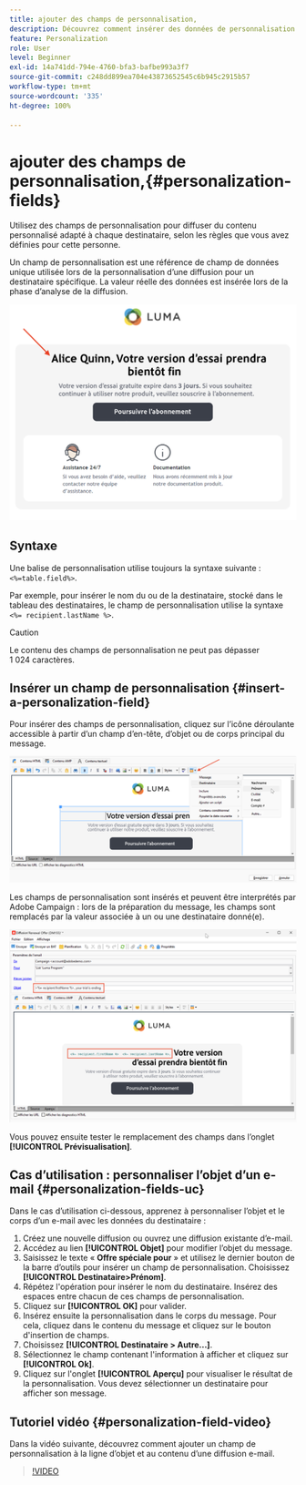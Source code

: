```yaml
---
title: ajouter des champs de personnalisation,
description: Découvrez comment insérer des données de personnalisation dans le contenu de votre message.
feature: Personalization
role: User
level: Beginner
exl-id: 14a741dd-794e-4760-bfa3-bafbe993a3f7
source-git-commit: c248dd899ea704e43873652545c6b945c2915b57
workflow-type: tm+mt
source-wordcount: '335'
ht-degree: 100%

---
```


# ajouter des champs de personnalisation,{#personalization-fields}

Utilisez des champs de personnalisation pour diffuser du contenu personnalisé adapté à chaque destinataire, selon les règles que vous avez définies pour cette personne.

Un champ de personnalisation est une référence de champ de données unique utilisée lors de la personnalisation d’une diffusion pour un destinataire spécifique. La valeur réelle des données est insérée lors de la phase d’analyse de la diffusion.

![exemple de personnalisation des messages](assets/perso-name-sample.png)

## Syntaxe

Une balise de personnalisation utilise toujours la syntaxe suivante : `<%=table.field%>`.

Par exemple, pour insérer le nom du ou de la destinataire, stocké dans le tableau des destinataires, le champ de personnalisation utilise la syntaxe `<%= recipient.lastName %>`.

>[!CAUTION]
>
>Le contenu des champs de personnalisation ne peut pas dépasser 1 024 caractères.

## Insérer un champ de personnalisation {#insert-a-personalization-field}

Pour insérer des champs de personnalisation, cliquez sur l’icône déroulante accessible à partir d’un champ d’en-tête, d’objet ou de corps principal du message.

![insérer un champ de personnalisation](assets/perso-field-insert.png)

Les champs de personnalisation sont insérés et peuvent être interprétés par Adobe Campaign : lors de la préparation du message, les champs sont remplacés par la valeur associée à un ou une destinataire donné(e).

![champs de personnalisation d’un e-mail](assets/perso-fields-in-msg.png)

Vous pouvez ensuite tester le remplacement des champs dans l’onglet **[!UICONTROL Prévisualisation]**.

<!--Learn more about message preview in [this page]().-->

## Cas d’utilisation : personnaliser l’objet d’un e-mail {#personalization-fields-uc}

Dans le cas d’utilisation ci-dessous, apprenez à personnaliser l’objet et le corps d’un e-mail avec les données du destinataire :

1. Créez une nouvelle diffusion ou ouvrez une diffusion existante d’e-mail.
1. Accédez au lien **[!UICONTROL Objet]** pour modifier l’objet du message.
1. Saisissez le texte « **Offre spéciale pour** » et utilisez le dernier bouton de la barre d’outils pour insérer un champ de personnalisation. Choisissez **[!UICONTROL Destinataire>Prénom]**.
1. Répétez l&#39;opération pour insérer le nom du destinataire. Insérez des espaces entre chacun de ces champs de personnalisation.
1. Cliquez sur **[!UICONTROL OK]** pour valider.
1. Insérez ensuite la personnalisation dans le corps du message. Pour cela, cliquez dans le contenu du message et cliquez sur le bouton d&#39;insertion de champs.
1. Choisissez **[!UICONTROL Destinataire > Autre...]**.
1. Sélectionnez le champ contenant l&#39;information à afficher et cliquez sur **[!UICONTROL Ok]**.
1. Cliquez sur l&#39;onglet **[!UICONTROL Aperçu]** pour visualiser le résultat de la personnalisation. Vous devez sélectionner un destinataire pour afficher son message.



## Tutoriel vidéo {#personalization-field-video}

Dans la vidéo suivante, découvrez comment ajouter un champ de personnalisation à la ligne d’objet et au contenu d’une diffusion e-mail.

>[!VIDEO](https://video.tv.adobe.com/v/30950?quality=12&captions=fre_fr)
